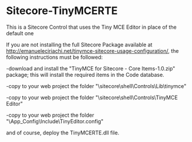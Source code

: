 # Sitecore-TinyMCERTE
This is a Sitecore Control that uses the Tiny MCE Editor in place of the default one

If you are not installing the full Sitecore Package available at http://emanueleciriachi.net/tinymce-sitecore-usage-configuration/, the following instructions must be followed:


-download and install the "TinyMCE for Sitecore - Core Items-1.0.zip" package; this will install the required items in the Code database.

-copy to your web project the folder "\sitecore\shell\Controls\Lib\tinymce"

-copy to your web project the folder "\sitecore\shell\Controls\TinyMCE Editor"

-copy to your web project the folder "\App_Config\Include\TinyEditor.config"


and of course, deploy the TinyMCERTE.dll file.
